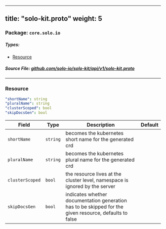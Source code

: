 
---
title: "solo-kit.proto"
weight: 5
---

<!-- Code generated by solo-kit. DO NOT EDIT. -->


### Package: `core.solo.io` 
##### Types:


- [Resource](#Resource)
  



##### Source File: [github.com/solo-io/solo-kit/api/v1/solo-kit.proto](https://github.com/solo-io/solo-kit/blob/master/api/v1/solo-kit.proto)





---
### <a name="Resource">Resource</a>



```yaml
"shortName": string
"pluralName": string
"clusterScoped": bool
"skipDocsGen": bool

```

| Field | Type | Description | Default |
| ----- | ---- | ----------- |----------- | 
| `shortName` | `string` | becomes the kubernetes short name for the generated crd |  |
| `pluralName` | `string` | becomes the kubernetes plural name for the generated crd |  |
| `clusterScoped` | `bool` | the resource lives at the cluster level, namespace is ignored by the server |  |
| `skipDocsGen` | `bool` | indicates whether documentation generation has to be skipped for the given resource, defaults to false |  |





<!-- Start of HubSpot Embed Code -->
<script type="text/javascript" id="hs-script-loader" async defer src="//js.hs-scripts.com/5130874.js"></script>
<!-- End of HubSpot Embed Code -->
